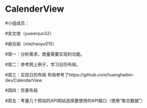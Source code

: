 # CalenderView
#小组成员：

#余文俊（yuwenjun32）

#谢兆裕（xiezhaoyu015）

#周一：分析需求，商量需要实现的功能。

#周二：参考网上例子，学习日历布局。

#周三：实现日历布局
布局参考了https://github.com/huanghaibin-dev/CalendarView

#周四：完善布局

#周五：考量几个网站的API网站选择要使用的API接口（使用“聚合数据”）
